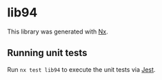 # lib94

This library was generated with [Nx](https://nx.dev).

## Running unit tests

Run `nx test lib94` to execute the unit tests via [Jest](https://jestjs.io).
